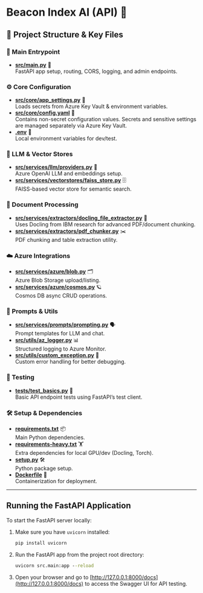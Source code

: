 # Beacon Index AI (API) 🚀

## 📁 Project Structure & Key Files

### 🏁 Main Entrypoint

- [**src/main.py**](https://github.com/iamchandanys/beacon-index-ai/blob/main/src/main.py) 🚦  
   FastAPI app setup, routing, CORS, logging, and admin endpoints.

### ⚙️ Core Configuration

- [**src/core/app_settings.py**](https://github.com/iamchandanys/beacon-index-ai/blob/main/src/core/app_settings.py) 🔑  
   Loads secrets from Azure Key Vault & environment variables.
- [**src/core/config.yaml**](https://github.com/iamchandanys/beacon-index-ai/blob/main/src/core/config.yaml) 📝  
   Contains non-secret configuration values. Secrets and sensitive settings are managed separately via Azure Key Vault.
- [**.env**](https://github.com/iamchandanys/beacon-index-ai/blob/main/.env) 🌱  
   Local environment variables for dev/test.

### 🧠 LLM & Vector Stores

- [**src/services/llm/providers.py**](https://github.com/iamchandanys/beacon-index-ai/blob/main/src/services/llm/providers.py) 🤖  
   Azure OpenAI LLM and embeddings setup.
- [**src/services/vectorstores/faiss_store.py**](https://github.com/iamchandanys/beacon-index-ai/blob/main/src/services/vectorstores/faiss_store.py) 🗄️  
   FAISS-based vector store for semantic search.

### 🧩 Document Processing

- [**src/services/extractors/docling_file_extractor.py**](https://github.com/iamchandanys/beacon-index-ai/blob/main/src/services/extractors/docling_file_extractor.py) 📑  
   Uses Docling from IBM research for advanced PDF/document chunking.
- [**src/services/extractors/pdf_chunker.py**](https://github.com/iamchandanys/beacon-index-ai/blob/main/src/services/extractors/pdf_chunker.py) ✂️  
   PDF chunking and table extraction utility.

### ☁️ Azure Integrations

- [**src/services/azure/blob.py**](https://github.com/iamchandanys/beacon-index-ai/blob/main/src/services/azure/blob.py) 🗂️  
   Azure Blob Storage upload/listing.
- [**src/services/azure/cosmos.py**](https://github.com/iamchandanys/beacon-index-ai/blob/main/src/services/azure/cosmos.py) 🪐  
   Cosmos DB async CRUD operations.

### 📝 Prompts & Utils

- [**src/services/prompts/prompting.py**](https://github.com/iamchandanys/beacon-index-ai/blob/main/src/services/prompts/prompting.py) 🗣️  
   Prompt templates for LLM and chat.
- [**src/utils/az_logger.py**](https://github.com/iamchandanys/beacon-index-ai/blob/main/src/utils/az_logger.py) 📊  
   Structured logging to Azure Monitor.
- [**src/utils/custom_exception.py**](https://github.com/iamchandanys/beacon-index-ai/blob/main/src/utils/custom_exception.py) 🚨  
   Custom error handling for better debugging.

### 🧪 Testing

- [**tests/test_basics.py**](https://github.com/iamchandanys/beacon-index-ai/blob/main/tests/test_basics.py) 🧪  
   Basic API endpoint tests using FastAPI’s test client.

### 🛠️ Setup & Dependencies

- [**requirements.txt**](https://github.com/iamchandanys/beacon-index-ai/blob/main/requirements.txt) 📦  
   Main Python dependencies.
- [**requirements-heavy.txt**](https://github.com/iamchandanys/beacon-index-ai/blob/main/requirements-heavy.txt) 🏋️  
   Extra dependencies for local GPU/dev (Docling, Torch).
- [**setup.py**](https://github.com/iamchandanys/beacon-index-ai/blob/main/setup.py) 🛠️  
   Python package setup.
- [**Dockerfile**](https://github.com/iamchandanys/beacon-index-ai/blob/main/Dockerfile) 🐳  
   Containerization for deployment.

---

## Running the FastAPI Application

To start the FastAPI server locally:

1. Make sure you have `uvicorn` installed:

   ```cmd
   pip install uvicorn
   ```

2. Run the FastAPI app from the project root directory:

   ```cmd
   uvicorn src.main:app --reload
   ```

3. Open your browser and go to [http://127.0.0.1:8000/docs](http://127.0.0.1:8000/docs) to access the Swagger UI for API testing.
